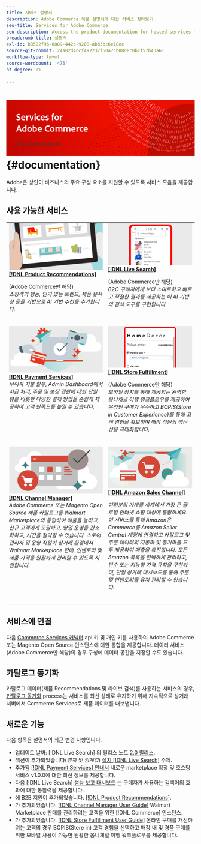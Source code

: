 ```yaml
---
title: 서비스 설명서
description: Adobe Commerce 제품 설명서에 대한 서비스 찾아보기
seo-title: Services for Adobe Commerce
seo-description: Access the product documentation for hosted services that help Adobe Commerce and Magento Open Source merchants support key components of their business.
breadcrumb-title: 설명서
exl-id: b3502f96-0809-442c-9208-abb3bc6e18ec
source-git-commit: 24a82d4ccf492237f50a7cb08d8c0bcf57b43a61
workflow-type: tm+mt
source-wordcount: '475'
ht-degree: 0%

---
```


# <!-- use banner as heading -->![서비스 설명서](./assets/banner-services-home.png) {#documentation}

Adobe은 상인이 비즈니스의 주요 구성 요소를 지원할 수 있도록 서비스 모음을 제공합니다.

## 사용 가능한 서비스

<table>
<tr>
   <td valign="top">
       <img alt="[!UICONTROL Product Recommendations]" src="assets/product-recs.png" />
    <div><a href="https://experienceleague.adobe.com/docs/commerce-merchant-services/product-recommendations/overview.html">
    <strong>[!DNL Product Recommendations]</strong></a>
    </div>
    <p>(Adobe Commerce만 해당)<br><em>쇼핑객의 행동, 인기 있는 트렌드, 제품 유사성 등을 기반으로 AI 기반 추천을 추가합니다.</em></p>
    </br>
  </td>
  <td valign="top">
      <img alt="[!DNL Live Search]" src="assets/live-search.png" />
    <div>
    <a href="https://experienceleague.adobe.com/docs/commerce-merchant-services/live-search/overview.html"><strong>[!DNL Live Search]</strong></a>
    </div>
    <p>(Adobe Commerce만 해당)<br><em>B2C 구매자에게 보다 스마트하고 빠르고 적절한 결과를 제공하는 이 AI 기반의 검색 도구를 구현합니다.</em></p>
    </br>
  </td>
</tr>
<tr>
  <td valign="top">
    <img alt="[!DNL Payment Services]" src="assets/payment-services.png"/>
    <div>
    <a href="https://experienceleague.adobe.com/docs/commerce-merchant-services/payment-services/guide-overview.html"><strong>[!DNL Payment Services]</strong></a>
    </div>
    <em>무이자 지불 할부, Admin Dashboard에서 지급 처리, 주문 및 송장 권한에 대한 단일 뷰를 비롯한 다양한 결제 방법을 손쉽게 제공하여 고객 만족도를 높일 수 있습니다.</em>
    </br>
  </td>
  <td valign="top">
    <img alt="저장 이행" src="assets/store-fulfillment-landing-graphic.png"/>
    <div><a href="https://experienceleague.adobe.com/docs/commerce-merchant-services/store-fulfillment/guide-overview.html">
    <strong>[!DNL Store Fulfillment]</strong></a>
    </div>
    <p>(Adobe Commerce만 해당)<br><em>모바일 장치를 통해 제공되는 완벽한 옴니채널 이행 워크플로우를 제공하여 온라인 구매가 우수하고 BOPIS(Store in Customer Experience)를 통해 고객 경험을 확보하며 매장 직원의 생산성을 극대화합니다.</em></p>
    </br>
  </td>
  </tr>
  <tr>
   <td valign="top">
    <img alt="[!DNL Channel Manager]" src="assets/channel-manager.png"/>
    <div>
    <a href="https://experienceleague.adobe.com/docs/commerce-channels/channel-manager/guide-overview.html"><strong>[!DNL Channel Manager]</strong></a>
    </div>
    <em>Adobe Commerce 또는 Magento Open Source 제품 카탈로그를 Walmart Marketplace와 통합하여 매출을 늘리고, 신규 고객에게 도달하고, 영업 운영을 간소화하고, 시간을 절약할 수 있습니다. 스토어 관리자 및 운영 직원이 상거래 환경에서 Walmart Marketplace 판매, 인벤토리 및 제품 가격을 원활하게 관리할 수 있도록 지원합니다.</em>
    </br>
  </td>
    <td valign="top">
       <img alt="Amazon Sales Channel" src="assets/amazon-channel.png" />
    <div><a href="https://experienceleague.adobe.com/docs/commerce-channels/amazon/guide-overview.html">
    <strong>[!DNL Amazon Sales Channel]</strong></a>
    </div>
    <p><em>여러분의 가게를 세계에서 가장 큰 글로벌 인터넷 쇼핑 대상에 통합하세요. 이 서비스를 통해 Amazon은 Commerce를 Amazon Seller Central 계정에 연결하고 카탈로그 및 주문 데이터의 자동화 및 동기화를 모두 제공하여 매출을 촉진합니다. 모든 Amazon 목록을 완벽하게 관리하고, 단순 또는 지능형 가격 규칙을 구현하며, 단일 상거래 대시보드를 통해 주문 및 인벤토리를 유지 관리할 수 있습니다.</em></p>
    </br>
  </td>
</tr>
</table>

## 서비스에 연결

다음 [Commerce Services 커넥터](saas.md) api 키 및 개인 키를 사용하여 Adobe Commerce 또는 Magento Open Source 인스턴스에 대한 통합을 제공합니다. 데이터 서비스(Adobe Commerce만 해당)의 경우 구성에 데이터 공간을 지정할 수도 있습니다.

## 카탈로그 동기화

카탈로그 데이터(제품 Recommendations 및 라이브 검색)를 사용하는 서비스의 경우, [카탈로그 동기화](catalog-sync.md) process는 서비스를 최신 상태로 유지하기 위해 지속적으로 상거래 서버에서 Commerce Services로 제품 데이터를 내보냅니다.

## 새로운 기능

다음 항목은 설명서의 최근 변경 사항입니다.

* 업데이트 날짜: [!DNL Live Search] 의 릴리스 노트 [2.0 릴리스](/help/live-search/release-notes.md).
* 섹션이 추가되었습니다(_경계 및 임계값_) [설치 [!DNL Live Search]](/help/live-search/install.md) 주제.
* 추가됨 [[!DNL Payment Services] 안내서](/help/payment-services/guide-overview.md) 새로운 marketplace 확장 및 호스팅 서비스 v1.0.0에 대한 최신 정보를 제공합니다.
* 다음 [!DNL Live Search] [성능 보고 대시보드](/help/live-search/performance.md) 는 구매자가 사용하는 검색어의 효과에 대한 통찰력을 제공합니다.
* 에 B2B 지원이 추가되었습니다. [[!DNL Product Recommendations]](/help/product-recommendations/overview.md).
* 가 추가되었습니다. [[!DNL Channel Manager User Guide]](https://experienceleague.adobe.com/docs/commerce-channels/channel-manager/guide-overview.html) Walmart Marketplace 판매를 관리하려는 고객을 위한 [!DNL Commerce] 인스턴스.
* 가 추가되었습니다. [[!DNL Store Fulfillment User Guide]](https://experienceleague.adobe.com/docs/commerce-merchant-services/store-fulfillment/guide-overview.html) 온라인 구매를 개선하려는 고객의 경우 BOPIS(Store in) 고객 경험을 선택하고 매장 내 및 경품 구매를 위한 모바일 사용이 가능한 원활한 옴니채널 이행 워크플로우를 제공합니다.

